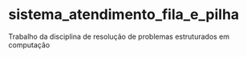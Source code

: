 # sistema_atendimento_fila_e_pilha
Trabalho da disciplina de resolução de problemas estruturados em computação
